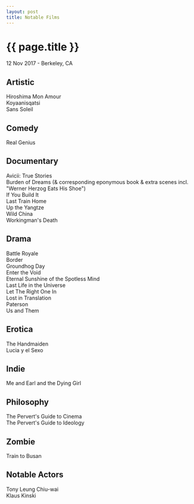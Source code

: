 ```yaml
---
layout: post
title: Notable Films
---
```


{{ page.title }}
================

<p class="meta">12 Nov 2017 - Berkeley, CA</p>

## Artistic
Hiroshima Mon Amour  
Koyaanisqatsi  
Sans Soleil

## Comedy
Real Genius

## Documentary
Avicii: True Stories  
Burden of Dreams (& corresponding eponymous book & extra scenes incl. "Werner Herzog Eats His Shoe")  
If You Build It  
Last Train Home  
Up the Yangtze  
Wild China  
Workingman's Death

## Drama
Battle Royale  
Border  
Groundhog Day  
Enter the Void  
Eternal Sunshine of the Spotless Mind  
Last Life in the Universe  
Let The Right One In  
Lost in Translation  
Paterson  
Us and Them

## Erotica
The Handmaiden  
Lucia y el Sexo

## Indie
Me and Earl and the Dying Girl

## Philosophy
The Pervert's Guide to Cinema  
The Pervert's Guide to Ideology

## Zombie
Train to Busan

## Notable Actors
Tony Leung Chiu-wai  
Klaus Kinski